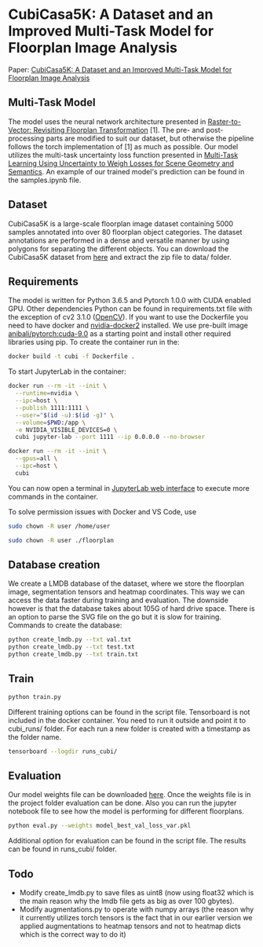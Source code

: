 # CubiCasa5K: A Dataset and an Improved Multi-Task Model for Floorplan Image Analysis

Paper: [CubiCasa5K: A Dataset and an Improved Multi-Task Model for Floorplan Image Analysis](https://arxiv.org/abs/1904.01920v1)

## Multi-Task Model
The model uses the neural network architecture presented in [Raster-to-Vector: Revisiting Floorplan Transformation](https://github.com/art-programmer/FloorplanTransformation) [1]. The pre- and post-processing parts are modified to suit our dataset, but otherwise the pipeline follows the torch implementation of [1] as much as possible. Our model utilizes the multi-task uncertainty loss function presented in [Multi-Task Learning Using Uncertainty to Weigh Losses for Scene Geometry and Semantics](https://arxiv.org/abs/1705.07115). An example of our trained model's prediction can be found in the samples.ipynb file.

## Dataset
CubiCasa5K is a large-scale floorplan image dataset containing 5000 samples annotated into over 80 floorplan object categories. The dataset annotations are performed in a dense and versatile manner by using polygons for separating the different objects. You can download the CubiCasa5K dataset from [here](https://zenodo.org/record/2613548) and extract the zip file to data/ folder.

## Requirements
The model is written for Python 3.6.5 and Pytorch 1.0.0 with CUDA enabled GPU. Other dependencies Python can be found in requirements.txt file with the exception of cv2 3.1.0 ([OpenCV](https://opencv.org/)). If you want to use the Dockerfile you need to have docker and [nvidia-docker2](https://github.com/NVIDIA/nvidia-docker) installed. We use pre-built image [anibali/pytorch:cuda-9.0](https://github.com/anibali/docker-pytorch) as a starting point and install other required libraries using pip. To create the container run in the:
```bash
docker build -t cubi -f Dockerfile .
```
To start JupyterLab in the container:
```bash
docker run --rm -it --init \
  --runtime=nvidia \
  --ipc=host \
  --publish 1111:1111 \
  --user="$(id -u):$(id -g)" \
  --volume=$PWD:/app \
  -e NVIDIA_VISIBLE_DEVICES=0 \
  cubi jupyter-lab --port 1111 --ip 0.0.0.0 --no-browser
```

```bash
docker run --rm -it --init \
  --gpus=all \
  --ipc=host \
  cubi
```

You can now open a terminal in [JupyterLab web interface](http://localhost:1111) to execute more commands in the container.

To solve permission issues with Docker and VS Code, use 
```bash
sudo chown -R user /home/user

sudo chown -R user ./floorplan
```

## Database creation
We create a LMDB database of the dataset, where we store the floorplan image, segmentation tensors and heatmap coordinates. This way we can access the data faster during training and evaluation. The downside however is that the database takes about 105G of hard drive space. There is an option to parse the SVG file on the go but it is slow for training.
Commands to create the database:
```bash
python create_lmdb.py --txt val.txt
python create_lmdb.py --txt test.txt
python create_lmdb.py --txt train.txt
```

## Train
```bash
python train.py
```
Different training options can be found in the script file. Tensorboard is not included in the docker container. You need to run it outside and point it to cubi_runs/ folder. For each run a new folder is created with a timestamp as the folder name.
```bash
tensorboard --logdir runs_cubi/
```
## Evaluation
Our model weights file can be downloaded [here](https://drive.google.com/file/d/1gRB7ez1e4H7a9Y09lLqRuna0luZO5VRK/view?usp=sharing). Once the weights file is in the project folder evaluation can be done. Also you can run the jupyter notebook file to see how the model is performing for different floorplans.
```bash
python eval.py --weights model_best_val_loss_var.pkl
```
Additional option for evaluation can be found in the script file. The results can be found in runs_cubi/ folder. 

## Todo
- Modify create_lmdb.py to save files as uint8 (now using float32 which is the main reason why the lmdb file gets as big as over 100 gbytes).
- Modify augmentations.py to operate with numpy arrays (the reason why it currently utilizes torch tensors is the fact that in our earlier version we applied augmentations to heatmap tensors and not to heatmap dicts which is the correct way to do it)
